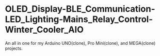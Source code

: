 # OLED_Display-BLE_Communication-LED_Lighting-Mains_Relay_Control-Winter_Cooler_AIO
An all in one for my Arduino UNO(clone), Pro Mini(clone), and MEGA(clone) projects.
